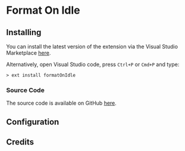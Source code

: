 # Format On Idle

## Installing

You can install the latest version of the extension via the Visual Studio Marketplace [here](https://marketplace.visualstudio.com/items?itemName=Gruntfuggly.formatOnIdle).

Alternatively, open Visual Studio code, press `Ctrl+P` or `Cmd+P` and type:

    > ext install formatOnIdle

### Source Code

The source code is available on GitHub [here](https://github.com/Gruntfuggly/formatOnIdle).

## Configuration

## Credits
